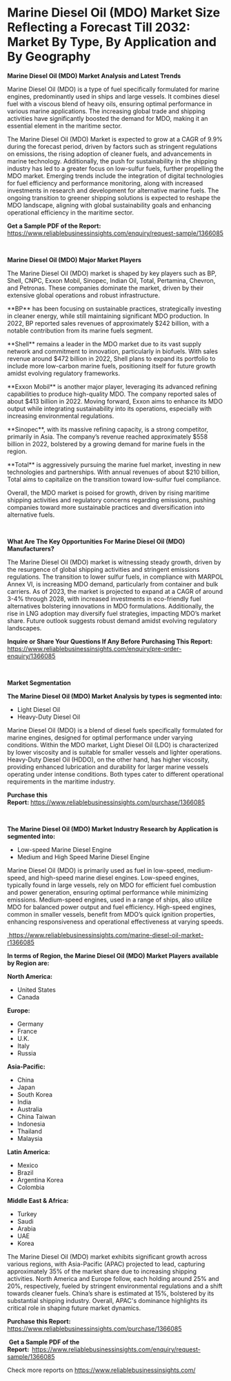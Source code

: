 <p><h1>Marine Diesel Oil (MDO) Market Size Reflecting a Forecast Till 2032: Market By Type, By Application and By Geography</h1></p><p><strong>Marine Diesel Oil (MDO) Market Analysis and Latest Trends</strong></p>
<p><p>Marine Diesel Oil (MDO) is a type of fuel specifically formulated for marine engines, predominantly used in ships and large vessels. It combines diesel fuel with a viscous blend of heavy oils, ensuring optimal performance in various marine applications. The increasing global trade and shipping activities have significantly boosted the demand for MDO, making it an essential element in the maritime sector.</p><p>The Marine Diesel Oil (MDO) Market is expected to grow at a CAGR of 9.9% during the forecast period, driven by factors such as stringent regulations on emissions, the rising adoption of cleaner fuels, and advancements in marine technology. Additionally, the push for sustainability in the shipping industry has led to a greater focus on low-sulfur fuels, further propelling the MDO market. Emerging trends include the integration of digital technologies for fuel efficiency and performance monitoring, along with increased investments in research and development for alternative marine fuels. The ongoing transition to greener shipping solutions is expected to reshape the MDO landscape, aligning with global sustainability goals and enhancing operational efficiency in the maritime sector.</p></p>
<p><strong>Get a Sample PDF of the Report:&nbsp;</strong> <a href="https://www.reliablebusinessinsights.com/enquiry/request-sample/1366085?utm_campaign=3100&utm_medium=2&utm_source=Github&utm_content=ia&utm_term=02042025&utm_id=marine-diesel-oil-mdo">https://www.reliablebusinessinsights.com/enquiry/request-sample/1366085</a></p>
<p>&nbsp;</p>
<p><strong>Marine Diesel Oil (MDO) Major Market Players</strong></p>
<p><p>The Marine Diesel Oil (MDO) market is shaped by key players such as BP, Shell, CNPC, Exxon Mobil, Sinopec, Indian Oil, Total, Pertamina, Chevron, and Petronas. These companies dominate the market, driven by their extensive global operations and robust infrastructure.</p><p>**BP** has been focusing on sustainable practices, strategically investing in cleaner energy, while still maintaining significant MDO production. In 2022, BP reported sales revenues of approximately $242 billion, with a notable contribution from its marine fuels segment.</p><p>**Shell** remains a leader in the MDO market due to its vast supply network and commitment to innovation, particularly in biofuels. With sales revenue around $472 billion in 2022, Shell plans to expand its portfolio to include more low-carbon marine fuels, positioning itself for future growth amidst evolving regulatory frameworks.</p><p>**Exxon Mobil** is another major player, leveraging its advanced refining capabilities to produce high-quality MDO. The company reported sales of about $413 billion in 2022. Moving forward, Exxon aims to enhance its MDO output while integrating sustainability into its operations, especially with increasing environmental regulations.</p><p>**Sinopec**, with its massive refining capacity, is a strong competitor, primarily in Asia. The company’s revenue reached approximately $558 billion in 2022, bolstered by a growing demand for marine fuels in the region.</p><p>**Total** is aggressively pursuing the marine fuel market, investing in new technologies and partnerships. With annual revenues of about $210 billion, Total aims to capitalize on the transition toward low-sulfur fuel compliance.</p><p>Overall, the MDO market is poised for growth, driven by rising maritime shipping activities and regulatory concerns regarding emissions, pushing companies toward more sustainable practices and diversification into alternative fuels.</p></p>
<p>&nbsp;</p>
<p><strong>What Are The Key Opportunities For Marine Diesel Oil (MDO) Manufacturers?</strong></p>
<p><p>The Marine Diesel Oil (MDO) market is witnessing steady growth, driven by the resurgence of global shipping activities and stringent emissions regulations. The transition to lower sulfur fuels, in compliance with MARPOL Annex VI, is increasing MDO demand, particularly from container and bulk carriers. As of 2023, the market is projected to expand at a CAGR of around 3-4% through 2028, with increased investments in eco-friendly fuel alternatives bolstering innovations in MDO formulations. Additionally, the rise in LNG adoption may diversify fuel strategies, impacting MDO’s market share. Future outlook suggests robust demand amidst evolving regulatory landscapes.</p></p>
<p><strong>Inquire or Share Your Questions If Any Before Purchasing This Report:</strong> <a href="https://www.reliablebusinessinsights.com/enquiry/pre-order-enquiry/1366085?utm_campaign=3100&utm_medium=2&utm_source=Github&utm_content=ia&utm_term=02042025&utm_id=marine-diesel-oil-mdo">https://www.reliablebusinessinsights.com/enquiry/pre-order-enquiry/1366085</a></p>
<p>&nbsp;</p>
<p><strong>Market Segmentation</strong></p>
<p><strong>The Marine Diesel Oil (MDO) Market Analysis by types is segmented into:</strong></p>
<p><ul><li>Light Diesel Oil</li><li>Heavy-Duty Diesel Oil</li></ul></p>
<p><p>Marine Diesel Oil (MDO) is a blend of diesel fuels specifically formulated for marine engines, designed for optimal performance under varying conditions. Within the MDO market, Light Diesel Oil (LDO) is characterized by lower viscosity and is suitable for smaller vessels and lighter operations. Heavy-Duty Diesel Oil (HDDO), on the other hand, has higher viscosity, providing enhanced lubrication and durability for larger marine vessels operating under intense conditions. Both types cater to different operational requirements in the maritime industry.</p></p>
<p><strong>Purchase this Report:&nbsp;</strong><a href="https://www.reliablebusinessinsights.com/purchase/1366085?utm_campaign=3100&utm_medium=2&utm_source=Github&utm_content=ia&utm_term=02042025&utm_id=marine-diesel-oil-mdo">https://www.reliablebusinessinsights.com/purchase/1366085</a></p>
<p>&nbsp;</p>
<p><strong>The Marine Diesel Oil (MDO) Market Industry Research by Application is segmented into:</strong></p>
<p><ul><li>Low-speed Marine Diesel Engine</li><li>Medium and High Speed Marine Diesel Engine</li></ul></p>
<p><p>Marine Diesel Oil (MDO) is primarily used as fuel in low-speed, medium-speed, and high-speed marine diesel engines. Low-speed engines, typically found in large vessels, rely on MDO for efficient fuel combustion and power generation, ensuring optimal performance while minimizing emissions. Medium-speed engines, used in a range of ships, also utilize MDO for balanced power output and fuel efficiency. High-speed engines, common in smaller vessels, benefit from MDO’s quick ignition properties, enhancing responsiveness and operational effectiveness at varying speeds.</p></p>
<p><a href="https://www.reliablebusinessinsights.com/marine-diesel-oil-market-r1366085?utm_campaign=3100&utm_medium=2&utm_source=Github&utm_content=ia&utm_term=02042025&utm_id=marine-diesel-oil-mdo">&nbsp;https://www.reliablebusinessinsights.com/marine-diesel-oil-market-r1366085</a></p>
<p><strong>In terms of Region, the Marine Diesel Oil (MDO) Market Players available by Region are:</strong></p>
<p>
    <p> <strong> North America: </strong>
        <ul>
            <li>United States</li>
            <li>Canada</li>
        </ul>
        </p> 
    <p> <strong> Europe: </strong>
        <ul>
            <li>Germany</li>
            <li>France</li>
            <li>U.K.</li>
            <li>Italy</li>
            <li>Russia</li>
        </ul>
        </p> 
    <p> <strong> Asia-Pacific: </strong>
        <ul>
            <li>China</li>
            <li>Japan</li>
            <li>South Korea</li>
            <li>India</li>
            <li>Australia</li>
            <li>China Taiwan</li>
            <li>Indonesia</li>
            <li>Thailand</li>
            <li>Malaysia</li>
        </ul>
        </p> 
    <p> <strong> Latin America: </strong>
        <ul>
            <li>Mexico</li>
            <li>Brazil</li>
            <li>Argentina Korea</li>
            <li>Colombia</li>
        </ul>
        </p> 
    <p> <strong> Middle East & Africa: </strong>
        <ul>
            <li>Turkey</li>
            <li>Saudi</li>
            <li>Arabia</li>
            <li>UAE</li>
            <li>Korea</li>
        </ul>
    </p>
    </p>
<p><p>The Marine Diesel Oil (MDO) market exhibits significant growth across various regions, with Asia-Pacific (APAC) projected to lead, capturing approximately 35% of the market share due to increasing shipping activities. North America and Europe follow, each holding around 25% and 20%, respectively, fueled by stringent environmental regulations and a shift towards cleaner fuels. China’s share is estimated at 15%, bolstered by its substantial shipping industry. Overall, APAC's dominance highlights its critical role in shaping future market dynamics.</p></p>
<p><strong>Purchase this Report: </strong><a href="https://www.reliablebusinessinsights.com/purchase/1366085?utm_campaign=3100&utm_medium=2&utm_source=Github&utm_content=ia&utm_term=02042025&utm_id=marine-diesel-oil-mdo">https://www.reliablebusinessinsights.com/purchase/1366085</a></p>
<p>&nbsp;<strong>Get a Sample PDF of the Report:&nbsp;&nbsp;</strong><a href="https://www.reliablebusinessinsights.com/enquiry/request-sample/1366085?utm_campaign=3100&utm_medium=2&utm_source=Github&utm_content=ia&utm_term=02042025&utm_id=marine-diesel-oil-mdo">https://www.reliablebusinessinsights.com/enquiry/request-sample/1366085</a></p>
<p><strong></strong></p>
<p>Check more reports on <a href="https://www.reliablebusinessinsights.com/?utm_campaign=3100&utm_medium=2&utm_source=Github&utm_content=ia&utm_term=02042025&utm_id=marine-diesel-oil-mdo">https://www.reliablebusinessinsights.com/</a></p>